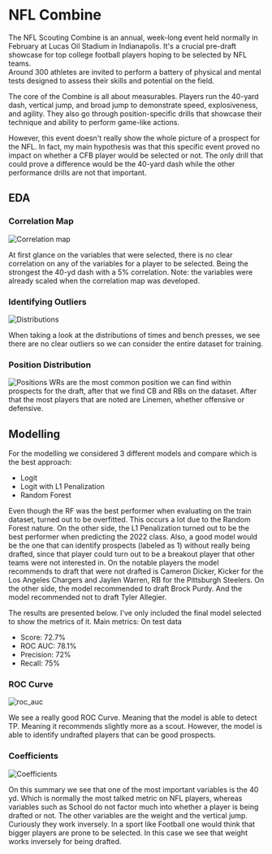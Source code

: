 # NFL Combine
The NFL Scouting Combine is an annual, week-long event held normally in February at Lucas Oil Stadium in Indianapolis. 
It's a crucial pre-draft showcase for top college football players hoping to be selected by NFL teams.  
Around 300 athletes are invited to perform a battery of physical and mental tests designed to assess their skills and potential on the field.

The core of the Combine is all about measurables. 
Players run the 40-yard dash, vertical jump, and broad jump to demonstrate speed, explosiveness, and agility. 
They also go through position-specific drills that showcase their technique and ability to perform game-like actions.

However, this event doesn't really show the whole picture of a prospect for the NFL. 
In fact, my main hypothesis was that this specific event proved no impact on whether a CFB player would be selected or not. 
The only drill that could prove a difference would be the 40-yard dash while the other performance drills are not that important. 

## EDA

### Correlation Map
![Correlation map](https://storage.googleapis.com/objects-hosted/corr%20map.png)

At first glance on the variables that were selected, there is no clear correlation on any of the variables for a player to be selected. Being the strongest the 40-yd dash with a 5% correlation.
Note: the variables were already scaled when the correlation map was developed. 

### Identifying Outliers
![Distributions](https://storage.googleapis.com/objects-hosted/continuous%20variables%20combine.png)

When taking a look at the distributions of times and bench presses, we see there are no clear outliers so we can consider the entire dataset for training. 


### Position Distribution
![Positions](https://storage.googleapis.com/objects-hosted/newplot%20(3).png)
WRs are the most common position we can find within prospects for the draft, after that we find CB and RBs on the dataset. 
After that the most players that are noted are Linemen, whether offensive or defensive.

## Modelling
For the modelling we considered 3 different models and compare which is the best approach: 
* Logit
* Logit with L1 Penalization
* Random Forest

Even though the RF was the best performer when evaluating on the train dataset, turned out to be overfitted. This occurs a lot due to the Random Forest nature. 
On the other side, the L1 Penalization turned out to be the best performer when predicting the 2022 class. Also, a good model would be the one that can identify prospects (labeled as 1) without really being drafted, since that player could turn out to be a breakout player that other teams were not interested in. 
On the notable players the model recommends to draft that were not drafted is Cameron Dicker, Kicker for the Los Angeles Chargers and Jaylen Warren, RB for the Pittsburgh Steelers. 
On the other side, the model recommended to draft Brock Purdy. And the model recommended not to draft Tyler Allegier.

The results are presented below. I've only included the final model selected to show the metrics of it. 
Main metrics: On test data
* Score: 72.7%
* ROC AUC: 78.1%
* Precision: 72%
* Recall: 75%

### ROC Curve
![roc_auc](https://storage.googleapis.com/objects-hosted/roc_auc.png)

We see a really good ROC Curve. Meaning that the model is able to detect TP. 
Meaning it recommends slightly more as a scout. However, the model is able to identify undrafted players that can be good prospects.


### Coefficients
![Coefficients](https://storage.googleapis.com/objects-hosted/Screenshot%202024-04-16%20at%201.10.50%20PM.png)

On this summary we see that one of the most important variables is the 40 yd. Which is normally the most talked metric on NFL players, whereas variables such as School do not factor much into whether a player is being drafted or not. The other variables are the weight and the vertical jump. Curiously they work inversely. In a sport like Football one would think that bigger players are prone to be selected. In this case we see that weight works inversely for being drafted. 







